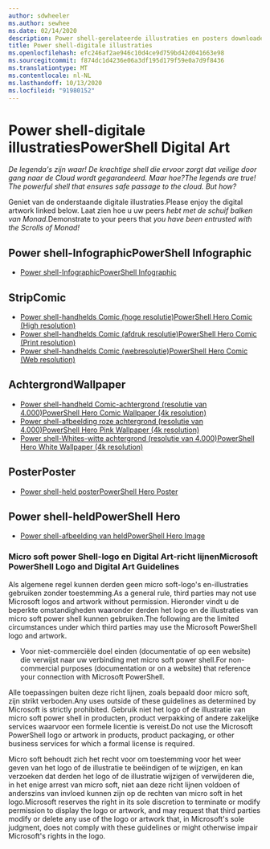 ```yaml
---
author: sdwheeler
ms.author: sewhee
ms.date: 02/14/2020
description: Power shell-gerelateerde illustraties en posters downloaden
title: Power shell-digitale illustraties
ms.openlocfilehash: efc246af2ae946c10d4ce9d759bd42d041663e98
ms.sourcegitcommit: f874dc1d4236e06a3df195d179f59e0a7d9f8436
ms.translationtype: MT
ms.contentlocale: nl-NL
ms.lasthandoff: 10/13/2020
ms.locfileid: "91980152"
---
```

# <a name="powershell-digital-art"></a><span data-ttu-id="39fc7-103">Power shell-digitale illustraties</span><span class="sxs-lookup"><span data-stu-id="39fc7-103">PowerShell Digital Art</span></span>

<span data-ttu-id="39fc7-104">*De legenda's zijn waar! De krachtige shell die ervoor zorgt dat veilige door gang naar de Cloud wordt gegarandeerd. Maar hoe?*</span><span class="sxs-lookup"><span data-stu-id="39fc7-104">*The legends are true! The powerful shell that ensures safe passage to the cloud. But how?*</span></span>

<span data-ttu-id="39fc7-105">Geniet van de onderstaande digitale illustraties.</span><span class="sxs-lookup"><span data-stu-id="39fc7-105">Please enjoy the digital artwork linked below.</span></span> <span data-ttu-id="39fc7-106">Laat zien hoe u uw peers *hebt met de schuif balken van Monad.*</span><span class="sxs-lookup"><span data-stu-id="39fc7-106">Demonstrate to your peers that *you have been entrusted with the Scrolls of Monad!*</span></span>

## <a name="powershell-infographic"></a><span data-ttu-id="39fc7-107">Power shell-Infographic</span><span class="sxs-lookup"><span data-stu-id="39fc7-107">PowerShell Infographic</span></span>

- [<span data-ttu-id="39fc7-108">Power shell-Infographic</span><span class="sxs-lookup"><span data-stu-id="39fc7-108">PowerShell Infographic</span></span>](https://github.com/MicrosoftDocs/PowerShell-Docs/blob/staging/assets/PowerShell_7_Infographic.pdf)

## <a name="comic"></a><span data-ttu-id="39fc7-109">Strip</span><span class="sxs-lookup"><span data-stu-id="39fc7-109">Comic</span></span>

- [<span data-ttu-id="39fc7-110">Power shell-handhelds Comic (hoge resolutie)</span><span class="sxs-lookup"><span data-stu-id="39fc7-110">PowerShell Hero Comic (High resolution)</span></span>](https://aka.ms/powershellherocomic_highres)
- [<span data-ttu-id="39fc7-111">Power shell-handhelds Comic (afdruk resolutie)</span><span class="sxs-lookup"><span data-stu-id="39fc7-111">PowerShell Hero Comic (Print resolution)</span></span>](https://aka.ms/powershellherocomic_print)
- [<span data-ttu-id="39fc7-112">Power shell-handhelds Comic (webresolutie)</span><span class="sxs-lookup"><span data-stu-id="39fc7-112">PowerShell Hero Comic (Web resolution)</span></span>](https://aka.ms/powershellherocomic_web)

## <a name="wallpaper"></a><span data-ttu-id="39fc7-113">Achtergrond</span><span class="sxs-lookup"><span data-stu-id="39fc7-113">Wallpaper</span></span>

- [<span data-ttu-id="39fc7-114">Power shell-handheld Comic-achtergrond (resolutie van 4.000)</span><span class="sxs-lookup"><span data-stu-id="39fc7-114">PowerShell Hero Comic Wallpaper (4k resolution)</span></span>](https://aka.ms/powershellherowallpaper)
- [<span data-ttu-id="39fc7-115">Power shell-afbeelding roze achtergrond (resolutie van 4.000)</span><span class="sxs-lookup"><span data-stu-id="39fc7-115">PowerShell Hero Pink Wallpaper (4k resolution)</span></span>](https://aka.ms/powershellherowallpaper1)
- [<span data-ttu-id="39fc7-116">Power shell-Whites-witte achtergrond (resolutie van 4.000)</span><span class="sxs-lookup"><span data-stu-id="39fc7-116">PowerShell Hero White Wallpaper (4k resolution)</span></span>](https://aka.ms/powershellherowallpaper2)

## <a name="poster"></a><span data-ttu-id="39fc7-117">Poster</span><span class="sxs-lookup"><span data-stu-id="39fc7-117">Poster</span></span>

- [<span data-ttu-id="39fc7-118">Power shell-held poster</span><span class="sxs-lookup"><span data-stu-id="39fc7-118">PowerShell Hero Poster</span></span>](https://aka.ms/powershellheroposter)

## <a name="powershell-hero"></a><span data-ttu-id="39fc7-119">Power shell-held</span><span class="sxs-lookup"><span data-stu-id="39fc7-119">PowerShell Hero</span></span>

- [<span data-ttu-id="39fc7-120">Power shell-afbeelding van held</span><span class="sxs-lookup"><span data-stu-id="39fc7-120">PowerShell Hero Image</span></span>](https://aka.ms/powershellhero)

### <a name="microsoft-powershell-logo-and-digital-art-guidelines"></a><span data-ttu-id="39fc7-121">Micro soft power Shell-logo en Digital Art-richt lijnen</span><span class="sxs-lookup"><span data-stu-id="39fc7-121">Microsoft PowerShell Logo and Digital Art Guidelines</span></span>

<span data-ttu-id="39fc7-122">Als algemene regel kunnen derden geen micro soft-logo's en-illustraties gebruiken zonder toestemming.</span><span class="sxs-lookup"><span data-stu-id="39fc7-122">As a general rule, third parties may not use Microsoft logos and artwork without permission.</span></span> <span data-ttu-id="39fc7-123">Hieronder vindt u de beperkte omstandigheden waaronder derden het logo en de illustraties van micro soft power shell kunnen gebruiken.</span><span class="sxs-lookup"><span data-stu-id="39fc7-123">The following are the limited circumstances under which third parties may use the Microsoft PowerShell logo and artwork.</span></span>

- <span data-ttu-id="39fc7-124">Voor niet-commerciële doel einden (documentatie of op een website) die verwijst naar uw verbinding met micro soft power shell.</span><span class="sxs-lookup"><span data-stu-id="39fc7-124">For non-commercial purposes (documentation or on a website) that reference your connection with Microsoft PowerShell.</span></span>

<span data-ttu-id="39fc7-125">Alle toepassingen buiten deze richt lijnen, zoals bepaald door micro soft, zijn strikt verboden.</span><span class="sxs-lookup"><span data-stu-id="39fc7-125">Any uses outside of these guidelines as determined by Microsoft is strictly prohibited.</span></span> <span data-ttu-id="39fc7-126">Gebruik niet het logo of de illustratie van micro soft power shell in producten, product verpakking of andere zakelijke services waarvoor een formele licentie is vereist.</span><span class="sxs-lookup"><span data-stu-id="39fc7-126">Do not use the Microsoft PowerShell logo or artwork in products, product packaging, or other business services for which a formal license is required.</span></span>

<span data-ttu-id="39fc7-127">Micro soft behoudt zich het recht voor om toestemming voor het weer geven van het logo of de illustratie te beëindigen of te wijzigen, en kan verzoeken dat derden het logo of de illustratie wijzigen of verwijderen die, in het enige arrest van micro soft, niet aan deze richt lijnen voldoen of anderszins van invloed kunnen zijn op de rechten van micro soft in het logo.</span><span class="sxs-lookup"><span data-stu-id="39fc7-127">Microsoft reserves the right in its sole discretion to terminate or modify permission to display the logo or artwork, and may request that third parties modify or delete any use of the logo or artwork that, in Microsoft's sole judgment, does not comply with these guidelines or might otherwise impair Microsoft's rights in the logo.</span></span>
